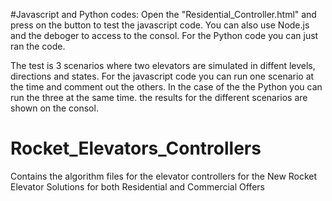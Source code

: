 #Javascript and Python codes:
Open the "Residential_Controller.html" and press on the button to test the javascript code. You can also use Node.js and the deboger to access to the consol. For the Python code you can just ran the code.

The test is 3 scenarios where two elevators are simulated in diffent levels, directions and states. For the javascript code you can run one scenario at the time and comment out the others. In the case of the the Python you can run the three at the same time. the results for the different scenarios are shown on the consol.


# Rocket_Elevators_Controllers
Contains the algorithm files for the elevator controllers for the New Rocket Elevator Solutions for both Residential and Commercial Offers
